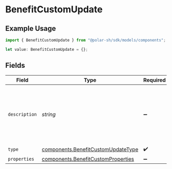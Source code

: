 # BenefitCustomUpdate

## Example Usage

```typescript
import { BenefitCustomUpdate } from "@polar-sh/sdk/models/components";

let value: BenefitCustomUpdate = {};
```

## Fields

| Field                                                                                    | Type                                                                                     | Required                                                                                 | Description                                                                              |
| ---------------------------------------------------------------------------------------- | ---------------------------------------------------------------------------------------- | ---------------------------------------------------------------------------------------- | ---------------------------------------------------------------------------------------- |
| `description`                                                                            | *string*                                                                                 | :heavy_minus_sign:                                                                       | The description of the benefit. Will be displayed on products having this benefit.       |
| `type`                                                                                   | [components.BenefitCustomUpdateType](../../models/components/benefitcustomupdatetype.md) | :heavy_check_mark:                                                                       | N/A                                                                                      |
| `properties`                                                                             | [components.BenefitCustomProperties](../../models/components/benefitcustomproperties.md) | :heavy_minus_sign:                                                                       | N/A                                                                                      |